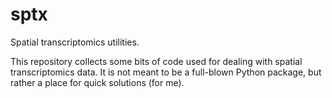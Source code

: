 # sptx
Spatial transcriptomics utilities.

This repository collects some bits of code used for dealing with spatial transcriptomics data. It is not meant to be a full-blown Python package, but rather a place for quick solutions (for me).
